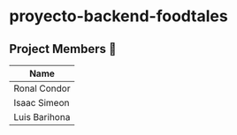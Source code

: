 # proyecto-backend-foodtales

## Project Members 🤝

| Name              |                                                        
|-------------------|
| Ronal Condor      |
| Isaac Simeon      | 
| Luis Barihona     | 
